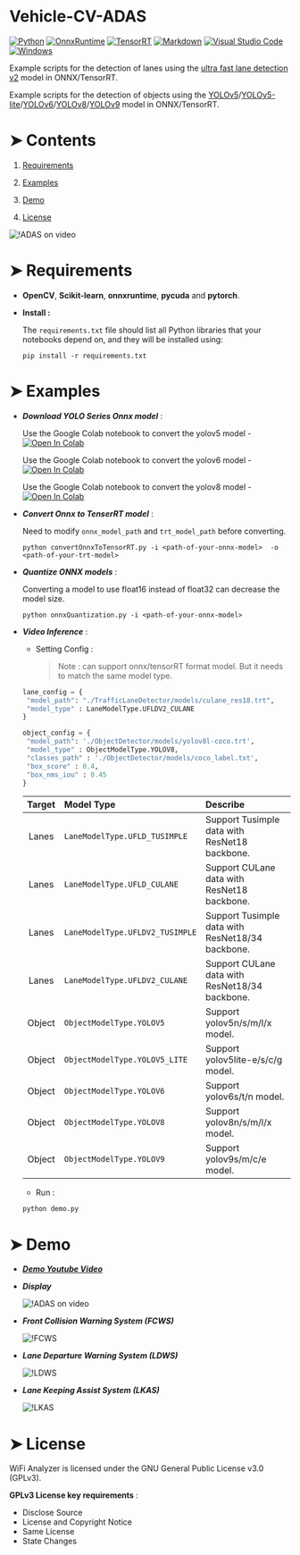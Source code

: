# Vehicle-CV-ADAS

<p>
    <a href="#"><img alt="Python" src="https://img.shields.io/badge/Python-14354C.svg?logo=python&logoColor=white"></a>
    <a href="#"><img alt="OnnxRuntime" src="https://img.shields.io/badge/OnnxRuntime-FF6F00.svg?logo=onnx&logoColor=white"></a>
    <a href="#"><img alt="TensorRT" src="https://img.shields.io/badge/TensorRT-49D.svg?logo=flask&logoColor=white"></a>
    <a href="#"><img alt="Markdown" src="https://img.shields.io/badge/Markdown-000000.svg?logo=markdown&logoColor=white"></a>
    <a href="#"><img alt="Visual Studio Code" src="https://img.shields.io/badge/Visual%20Studio%20Code-ad78f7.svg?logo=visual-studio-code&logoColor=white"></a>
    <a href="#"><img alt="Windows" src="https://img.shields.io/badge/Windows-0078D6?logo=windows&logoColor=white"></a>
</p>

Example scripts for the detection of lanes using the [ultra fast lane detection v2](https://github.com/cfzd/Ultra-Fast-Lane-Detection-v2) model in ONNX/TensorRT.

Example scripts for the detection of objects using the [YOLOv5](https://github.com/ultralytics/yolov5)/[YOLOv5-lite](https://github.com/ppogg/YOLOv5-Lite)/[YOLOv6](https://github.com/meituan/YOLOv6)/[YOLOv8](https://github.com/ultralytics/ultralytics)/[YOLOv9](https://github.com/WongKinYiu/yolov9) model in ONNX/TensorRT.

# ➤ Contents
1) [Requirements](#Requirements)

2) [Examples](#Examples)

3) [Demo](#Demo)

4) [License](#License)

![!ADAS on video](https://github.com/jason-li-831202/Vehicle-CV-ADAS/blob/master/demo/demo.JPG)

<h1 id="Requirements">➤ Requirements</h1>

* **OpenCV**, **Scikit-learn**, **onnxruntime**, **pycuda** and **pytorch**.

* **Install :**

    The `requirements.txt` file should list all Python libraries that your notebooks
    depend on, and they will be installed using:

    ```
    pip install -r requirements.txt
    ```
    

<h1 id="Examples">➤ Examples</h1>

 * ***Download YOLO Series Onnx model*** :

    Use the Google Colab notebook to convert the yolov5 model - [![Open In Colab](https://colab.research.google.com/assets/colab-badge.svg)](https://colab.research.google.com/drive/1V-F3erKkPun-vNn28BoOc6ENKmfo8kDh?usp=sharing)

    Use the Google Colab notebook to convert the yolov6 model - [![Open In Colab](https://colab.research.google.com/assets/colab-badge.svg)](https://colab.research.google.com/drive/1pke1ffMeI2dXkIAbzp6IHWdQ0u8S6I0n?usp=sharing)

    Use the Google Colab notebook to convert the yolov8 model - [![Open In Colab](https://colab.research.google.com/assets/colab-badge.svg)](https://colab.research.google.com/drive/1-yZg6hFg27uCPSycRCRtyezHhq_VAHxQ?usp=sharing)

 * ***Convert Onnx to TenserRT model*** :

    Need to modify `onnx_model_path` and `trt_model_path` before converting.

    ```
    python convertOnnxToTensorRT.py -i <path-of-your-onnx-model>  -o <path-of-your-trt-model>
    ```

 * ***Quantize ONNX models*** :

    Converting a model to use float16 instead of float32 can decrease the model size.
    ```
    python onnxQuantization.py -i <path-of-your-onnx-model>
    ```

 * ***Video Inference*** :

   * Setting Config :
     > Note : can support onnx/tensorRT format model. But it needs to match the same model type.

    ```python
    lane_config = {
     "model_path": "./TrafficLaneDetector/models/culane_res18.trt",
     "model_type" : LaneModelType.UFLDV2_CULANE
    }

    object_config = {
     "model_path": './ObjectDetector/models/yolov8l-coco.trt',
     "model_type" : ObjectModelType.YOLOV8,
     "classes_path" : './ObjectDetector/models/coco_label.txt',
     "box_score" : 0.4,
     "box_nms_iou" : 0.45
    }
   ```
   | Target          | Model Type                       |  Describe                                         | 
   | :-------------: |:-------------------------------- | :------------------------------------------------ | 
   | Lanes           | `LaneModelType.UFLD_TUSIMPLE`    | Support Tusimple data with ResNet18 backbone.     | 
   | Lanes           | `LaneModelType.UFLD_CULANE`      | Support CULane data with ResNet18 backbone.       | 
   | Lanes           | `LaneModelType.UFLDV2_TUSIMPLE`  | Support Tusimple data with ResNet18/34 backbone.  |
   | Lanes           | `LaneModelType.UFLDV2_CULANE`    | Support CULane data with ResNet18/34 backbone.    | 
   | Object          | `ObjectModelType.YOLOV5`         | Support yolov5n/s/m/l/x model.                    | 
   | Object          | `ObjectModelType.YOLOV5_LITE`    | Support yolov5lite-e/s/c/g model.                 | 
   | Object          | `ObjectModelType.YOLOV6`         | Support yolov6s/t/n model.                        | 
   | Object          | `ObjectModelType.YOLOV8`         | Support yolov8n/s/m/l/x model.                    | 
   | Object          | `ObjectModelType.YOLOV9`         | Support yolov9s/m/c/e model.                      | 
   
   * Run :
   
    ```
    python demo.py
    ```

<h1 id="Demo">➤ Demo</h1>

* [***Demo Youtube Video***](https://www.youtube.com/watch?v=CHO0C1z5EWE)

* ***Display***

    ![!ADAS on video](https://github.com/jason-li-831202/Vehicle-CV-ADAS/blob/master/demo/demo-gif.gif)

* ***Front Collision Warning System (FCWS)***

    ![!FCWS](https://github.com/jason-li-831202/Vehicle-CV-ADAS/blob/master/demo/FCWS.jpg)

* ***Lane Departure Warning System (LDWS)***

    ![!LDWS](https://github.com/jason-li-831202/Vehicle-CV-ADAS/blob/master/demo/LDWS.jpg)

* ***Lane Keeping Assist System (LKAS)***

    ![!LKAS](https://github.com/jason-li-831202/Vehicle-CV-ADAS/blob/master/demo/LKAS.jpg)

<h1 id="License">➤ License</h1>
WiFi Analyzer is licensed under the GNU General Public License v3.0 (GPLv3).

**GPLv3 License key requirements** :
* Disclose Source
* License and Copyright Notice
* Same License
* State Changes